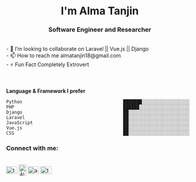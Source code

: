 <h1 align="center">I'm Alma Tanjin</h1>
<h3 align="center">Software Engineer and Researcher</h3><br>
- 💞️ I’m looking to collaborate on Laravel || Vue.js || Django<br>
- 📫 How to reach me almatanjin18@gmail.com<br>
- ⚡ Fun Fact Completely Extrovert<br>
<br><br>

**Language & Framework I prefer** 

```text
Python                                      ███████░░░░░░░░░░░░░░░░░░   
PHP                                         ██████░░░░░░░░░░░░░░░░░░░   
Django                                      ██░░░░░░░░░░░░░░░░░░░░░░░   
Laravel                                     ██░░░░░░░░░░░░░░░░░░░░░░░   
JavaScript                                  ██░░░░░░░░░░░░░░░░░░░░░░░  
Vue.js                                      ██░░░░░░░░░░░░░░░░░░░░░░░ 
CSS                                         ██░░░░░░░░░░░░░░░░░░░░░░░ 
```

<h3 align="left">Connect with me:</h3><br>
<a href="https://twitter.com/tanjin_alma" target="blank"><img align="center" src="https://raw.githubusercontent.com/rahuldkjain/github-profile-readme-generator/master/src/images/icons/Social/twitter.svg" align="center" alt="tanjin_alma" height="20" width="30" /></a>
<a href="https://www.linkedin.com/in/alma-tanjin-88339324a/" target="blank"><img align="center" src="https://raw.githubusercontent.com/rahuldkjain/github-profile-readme-generator/master/src/images/icons/Social/linked-in-alt.svg" alt="Alma" height="30" width="20" /></a>
<a href="https://www.facebook.com/alma.tanjin.1/" target="blank"><img align="center" src="https://raw.githubusercontent.com/rahuldkjain/github-profile-readme-generator/master/src/images/icons/Social/facebook.svg" alt="almatanjin" height="20" width="30" /></a>
<a href="https://www.instagram.com/tajinalma/" target="blank"><img align="center" src="https://raw.githubusercontent.com/rahuldkjain/github-profile-readme-generator/master/src/images/icons/Social/instagram.svg" alt="tanjinalma" height="20" width="30" /></a>
<!---
almatanjin/almatanjin is a ✨ special ✨ repository because its `README.md` (this file) appears on your GitHub profile.
You can click the Preview link to take a look at your changes.
--->
